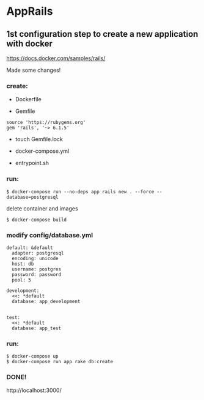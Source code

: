 # AppRails

## 1st configuration step to create a new application with docker
https://docs.docker.com/samples/rails/

Made some changes!

### create:
- Dockerfile

- Gemfile
```
source 'https://rubygems.org'
gem 'rails', '~> 6.1.5'
```

- touch Gemfile.lock

- docker-compose.yml

- entrypoint.sh

### run:
```
$ docker-compose run --no-deps app rails new . --force --database=postgresql
```
delete container and images
```
$ docker-compose build
```

### modify config/database.yml
```
default: &default
  adapter: postgresql
  encoding: unicode
  host: db
  username: postgres
  password: password
  pool: 5

development:
  <<: *default
  database: app_development


test:
  <<: *default
  database: app_test
```

### run:
```
$ docker-compose up
$ docker-compose run app rake db:create
```

### DONE!
http://localhost:3000/